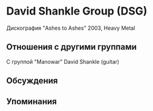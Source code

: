 # David Shankle Group (DSG)

Дискография
"Ashes to Ashes" 2003, Heavy Metal

## Отношения с другими группами

C группой "Manowar" David Shankle (guitar)

## Обсуждения


## Упоминания

